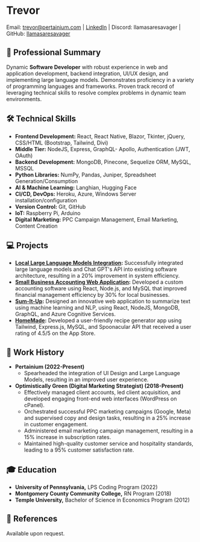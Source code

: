 # Trevor
Email: [trevor@pertainium.com](mailto:trevor@pertainium.com) | [LinkedIn](https://www.linkedin.com/in/trevorhilimire/) | Discord: llamasaresavager | GitHub: [llamasaresavager](https://github.com/llamasaresavager)

## 🎯 Professional Summary
Dynamic **Software Developer** with robust experience in web and application development, backend integration, UI/UX design, and implementing large language models. Demonstrates proficiency in a variety of programming languages and frameworks. Proven track record of leveraging technical skills to resolve complex problems in dynamic team environments.

## 🛠️ Technical Skills
* **Frontend Development:** React, React Native, Blazor, Tkinter, jQuery, CSS/HTML (Bootstrap, Tailwind, Divi)
* **Middle Tier:** NodeJS, Express, GraphQL- Apollo, Authentication (JWT, OAuth)
* **Backend Development:** MongoDB, Pinecone, Sequelize ORM, MySQL, MSSQL
* **Python Libraries:** NumPy, Pandas, Juniper, Spreadsheet Generation/Consumption
* **AI & Machine Learning:** Langhian, Hugging Face
* **CI/CD, DevOps:** Heroku, Azure, Windows Server installation/configuration
* **Version Control:** Git, GitHub
* **IoT:** Raspberry Pi, Arduino
* **Digital Marketing:** PPC Campaign Management, Email Marketing, Content Creation

## 💻 Projects
* **[Local Large Language Models Integration](https://github.com/llamasaresavager/CustomLLM.ai):** Successfully integrated large language models and Chat GPT's API into existing software architecture, resulting in a 20% improvement in system efficiency.
* **[Small Business Accounting Web Application](https://github.com/llamasaresavager/Old-Projects/tree/main/small-business-accounting-react):** Developed a custom accounting software using React, Node.js, and MySQL that improved financial management efficiency by 30% for local businesses.
* **[Sum-It-Up](https://github.com/llamasaresavager/Old-Projects/tree/main/small-business-accounting-react):** Designed an innovative web application to summarize text using machine learning and NLP, using React, NodeJS, MongoDB, GraphQL, and Azure Cognitive Services.
* **[HomeMade](#):** Developed a user-friendly recipe generator app using Tailwind, Express.js, MySQL, and Spoonacular API that received a user rating of 4.5/5 on the App Store.

## 🏢 Work History
* **Pertainium (2022-Present)**
  * Spearheaded the integration of UI Design and Large Language Models, resulting in an improved user experience.
* **Optimistically Green (Digital Marketing Strategist) (2018-Present)**
  * Effectively managed client accounts, led client acquisition, and developed engaging front-end web interfaces (WordPress on cPanel).
  * Orchestrated successful PPC marketing campaigns (Google, Meta) and supervised copy and design tasks, resulting in a 25% increase in customer engagement.
  * Administered email marketing campaign management, resulting in a 15% increase in subscription rates.
  * Maintained high-quality customer service and hospitality standards, leading to a 95% customer satisfaction rate.

## 🎓 Education
* **University of Pennsylvania,** LPS Coding Program (2022)
* **Montgomery County Community College,** RN Program (2018)
* **Temple University,** Bachelor of Science in Economics Program (2012)

## 📝 References
Available upon request.
